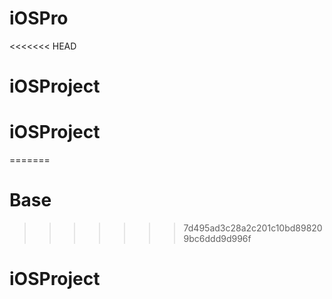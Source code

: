 # iOSPro
<<<<<<< HEAD
# iOSProject
# iOSProject
=======
# Base
>>>>>>> 7d495ad3c28a2c201c10bd898209bc6ddd9d996f
# iOSProject
